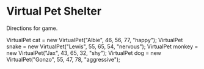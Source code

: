 # Virtual Pet Shelter

Directions for game.

VirtualPet cat = new VirtualPet("Albie", 46, 56, 77, "happy");
		VirtualPet snake = new VirtualPet("Lewis", 55, 65, 54, "nervous");
		VirtualPet monkey = new VirtualPet("Jax", 43, 65, 32, "shy");
		VirtualPet dog = new VirtualPet("Gonzo", 55, 47, 78, "aggressive");
